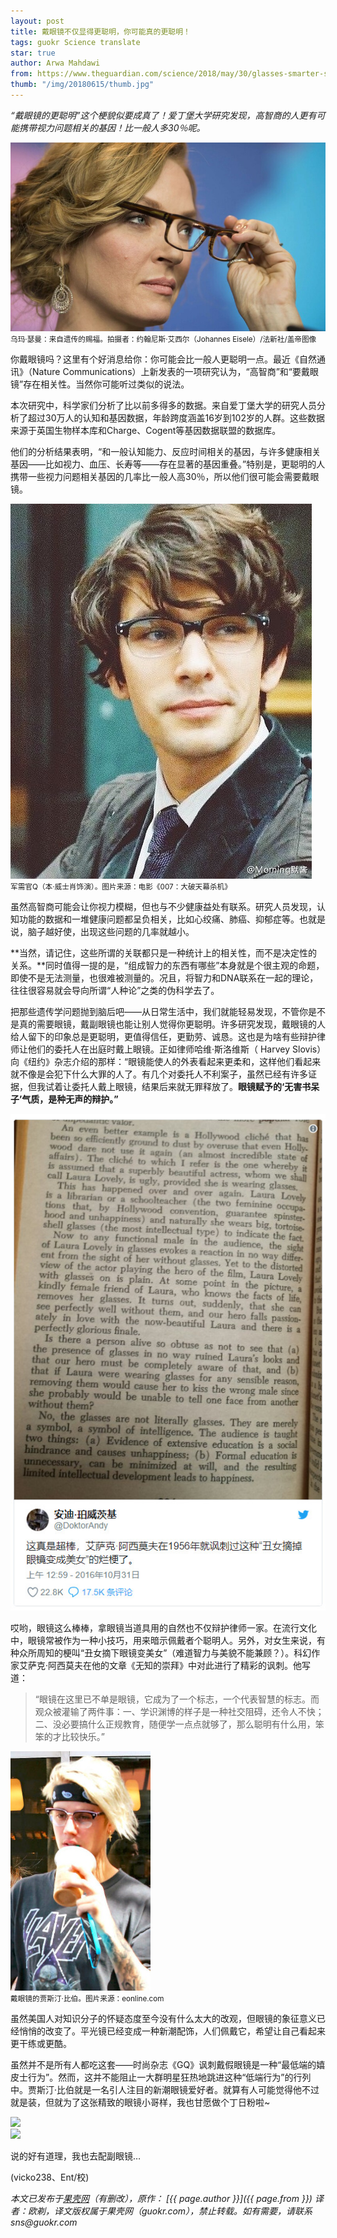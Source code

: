 ```yaml
---
layout: post
title: 戴眼镜不仅显得更聪明，你可能真的更聪明！
tags: guokr Science translate
star: true
author: Arwa Mahdawi
from: https://www.theguardian.com/science/2018/may/30/glasses-smarter-study-intelligence-bad-eyesight-link-health-benefits
thumb: "/img/20180615/thumb.jpg"
---
```


*“戴眼镜的更聪明”这个梗貌似要成真了！爱丁堡大学研究发现，高智商的人更有可能携带视力问题相关的基因！比一般人多30％呢。*

<img src="/img/20180615/001.jpg" /><br><small>
乌玛·瑟曼：来自遗传的赐福。拍摄者：约翰尼斯·艾西尔（Johannes Eisele）/法新社/盖帝图像</small>

你戴眼镜吗？这里有个好消息给你：你可能会比一般人更聪明一点。最近《自然通讯》（Nature Communications）上新发表的一项研究认为，“高智商”和“要戴眼镜”存在相关性。当然你可能听过类似的说法。

本次研究中，科学家们分析了比以前多得多的数据。来自爱丁堡大学的研究人员分析了超过30万人的认知和基因数据，年龄跨度涵盖16岁到102岁的人群。这些数据来源于英国生物样本库和Charge、Cogent等基因数据联盟的数据库。

他们的分析结果表明，“和一般认知能力、反应时间相关的基因，与许多健康相关基因——比如视力、血压、长寿等——存在显著的基因重叠。”特别是，更聪明的人携带一些视力问题相关基因的几率比一般人高30％，所以他们很可能会需要戴眼镜。

<img src="/img/20180615/001-2.jpg" /><br><small>
军需官Q（本·威士肖饰演）。图片来源：电影《007：大破天幕杀机》</small>

虽然高智商可能会让你视力模糊，但也与不少健康益处有联系。研究人员发现，认知功能的数据和一堆健康问题都呈负相关，比如心绞痛、肺癌、抑郁症等。也就是说，脑子越好使，出现这些问题的几率就越小。

**当然，请记住，这些所谓的关联都只是一种统计上的相关性，而不是决定性的关系。**同时值得一提的是，“组成智力的东西有哪些”本身就是个很主观的命题，即使不是无法测量，也很难被测量的。况且，将智力和DNA联系在一起的理论，往往很容易就会导向所谓“人种论”之类的伪科学去了。

把那些遗传学问题抛到脑后吧——从日常生活中，我们就能轻易发现，不管你是不是真的需要眼镜，戴副眼镜也能让别人觉得你更聪明。许多研究发现，戴眼镜的人给人留下的印象总是更聪明，更值得信任，更勤劳、诚恳。这也是为啥有些辩护律师让他们的委托人在出庭时戴上眼镜。正如律师哈维·斯洛维斯（ Harvey Slovis）向《纽约》杂志介绍的那样：“眼镜能使人的外表看起来更柔和，这样他们看起来就不像是会犯下什么大罪的人了。有几个对委托人不利案子，虽然已经有许多证据，但我试着让委托人戴上眼镜，结果后来就无罪释放了。**眼镜赋予的‘无害书呆子’气质，是种无声的辩护。”**

<img src="/img/20180615/002.jpg" />

哎哟，眼镜这么棒棒，拿眼镜当道具用的自然也不仅辩护律师一家。在流行文化中，眼镜常被作为一种小技巧，用来暗示佩戴者个聪明人。另外，对女生来说，有种众所周知的梗叫“丑女摘下眼镜变美女”（难道智力与美貌不能兼顾？）。科幻作家艾萨克·阿西莫夫在他的文章《无知的崇拜》中对此进行了精彩的讽刺。他写道：

> “眼镜在这里已不单是眼镜，它成为了一个标志，一个代表智慧的标志。而观众被灌输了两件事：一、学识渊博的样子是一种社交阻碍，还令人不快；二、没必要搞什么正规教育，随便学一点点就够了，那么聪明有什么用，笨笨的才比较快乐。”

<img src="/img/20180615/003.jpg" /><br><small>
戴眼镜的贾斯汀·比伯。图片来源：eonline.com</small>

虽然美国人对知识分子的怀疑态度至今没有什么太大的改观，但眼镜的象征意义已经悄悄的改变了。平光镜已经变成一种新潮配饰，人们佩戴它，希望让自己看起来更干练或更酷。

虽然并不是所有人都吃这套——时尚杂志《GQ》讽刺戴假眼镜是一种“最低端的嬉皮士行为”。然而，这并不能阻止一大群明星狂热地跳进这种“低端行为”的行列中。贾斯汀·比伯就是一名引人注目的新潮眼镜爱好者。就算有人可能觉得他不过就是装，但就为了这张精致的眼镜小哥样，我也甘愿做个丁日粉啦~

<img src="/img/20180615/004.jpg" /><br><img src="/img/20180615/005.jpg" />

说的好有道理，我也去配副眼镜…

(vicko238、Ent/校)

_本文已发布于[果壳网](https://www.guokr.com/article/443017/)（有删改），原作： [{{ page.author }}]({{ page.from }}) 译者：欧剃，译文版权属于果壳网（guokr.com），禁止转载。如有需要，请联系sns@guokr.com_
